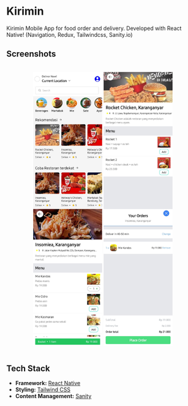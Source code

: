 # Kirimin

Kirimin Mobile App for food order and delivery. Developed with React Native! (Navigation, Redux, Tailwindcss, Sanity.io)

<!-- Screenshots -->
## Screenshots
<div style="display: inline_block" align="center"><br>
 <img align="center" alt="React"  width="180" src="./assets/images/Home.jpg">
 <img align="center" alt="React"  width="180" src="./assets/images/Menu.jpg">
 <img align="center" alt="React"  width="180" src="./assets/images/Order.jpg">
 <img align="center" alt="React"  width="180" src="./assets/images/Payment.jpg">
</div>
<br />


## Tech Stack

- **Framework:** [React Native](https://reactnative.dev/)
- **Styling:** [Tailwind CSS](https://tailwindcss.com)
- **Content Management:** [Sanity](https://www.sanity.io/)